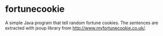 # fortunecookie
A simple Java program that tell random fortune cookies. The sentences are extracted with jsoup library from http://www.myfortunecookie.co.uk/.
